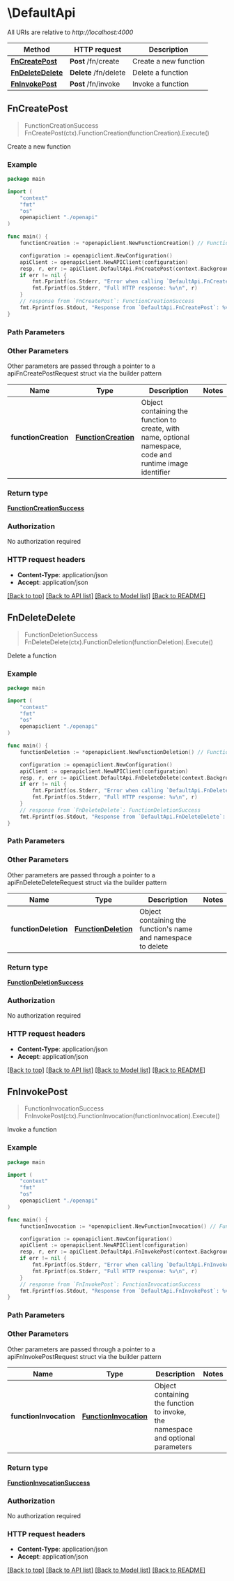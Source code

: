 # \DefaultApi

All URIs are relative to *http://localhost:4000*

Method | HTTP request | Description
------------- | ------------- | -------------
[**FnCreatePost**](DefaultApi.md#FnCreatePost) | **Post** /fn/create | Create a new function
[**FnDeleteDelete**](DefaultApi.md#FnDeleteDelete) | **Delete** /fn/delete | Delete a function
[**FnInvokePost**](DefaultApi.md#FnInvokePost) | **Post** /fn/invoke | Invoke a function



## FnCreatePost

> FunctionCreationSuccess FnCreatePost(ctx).FunctionCreation(functionCreation).Execute()

Create a new function



### Example

```go
package main

import (
    "context"
    "fmt"
    "os"
    openapiclient "./openapi"
)

func main() {
    functionCreation := *openapiclient.NewFunctionCreation() // FunctionCreation | Object containing the function to create, with name, optional namespace, code and runtime image identifier

    configuration := openapiclient.NewConfiguration()
    apiClient := openapiclient.NewAPIClient(configuration)
    resp, r, err := apiClient.DefaultApi.FnCreatePost(context.Background()).FunctionCreation(functionCreation).Execute()
    if err != nil {
        fmt.Fprintf(os.Stderr, "Error when calling `DefaultApi.FnCreatePost``: %v\n", err)
        fmt.Fprintf(os.Stderr, "Full HTTP response: %v\n", r)
    }
    // response from `FnCreatePost`: FunctionCreationSuccess
    fmt.Fprintf(os.Stdout, "Response from `DefaultApi.FnCreatePost`: %v\n", resp)
}
```

### Path Parameters



### Other Parameters

Other parameters are passed through a pointer to a apiFnCreatePostRequest struct via the builder pattern


Name | Type | Description  | Notes
------------- | ------------- | ------------- | -------------
 **functionCreation** | [**FunctionCreation**](FunctionCreation.md) | Object containing the function to create, with name, optional namespace, code and runtime image identifier | 

### Return type

[**FunctionCreationSuccess**](FunctionCreationSuccess.md)

### Authorization

No authorization required

### HTTP request headers

- **Content-Type**: application/json
- **Accept**: application/json

[[Back to top]](#) [[Back to API list]](../README.md#documentation-for-api-endpoints)
[[Back to Model list]](../README.md#documentation-for-models)
[[Back to README]](../README.md)


## FnDeleteDelete

> FunctionDeletionSuccess FnDeleteDelete(ctx).FunctionDeletion(functionDeletion).Execute()

Delete a function



### Example

```go
package main

import (
    "context"
    "fmt"
    "os"
    openapiclient "./openapi"
)

func main() {
    functionDeletion := *openapiclient.NewFunctionDeletion() // FunctionDeletion | Object containing the function's name and namespace to delete

    configuration := openapiclient.NewConfiguration()
    apiClient := openapiclient.NewAPIClient(configuration)
    resp, r, err := apiClient.DefaultApi.FnDeleteDelete(context.Background()).FunctionDeletion(functionDeletion).Execute()
    if err != nil {
        fmt.Fprintf(os.Stderr, "Error when calling `DefaultApi.FnDeleteDelete``: %v\n", err)
        fmt.Fprintf(os.Stderr, "Full HTTP response: %v\n", r)
    }
    // response from `FnDeleteDelete`: FunctionDeletionSuccess
    fmt.Fprintf(os.Stdout, "Response from `DefaultApi.FnDeleteDelete`: %v\n", resp)
}
```

### Path Parameters



### Other Parameters

Other parameters are passed through a pointer to a apiFnDeleteDeleteRequest struct via the builder pattern


Name | Type | Description  | Notes
------------- | ------------- | ------------- | -------------
 **functionDeletion** | [**FunctionDeletion**](FunctionDeletion.md) | Object containing the function&#39;s name and namespace to delete | 

### Return type

[**FunctionDeletionSuccess**](FunctionDeletionSuccess.md)

### Authorization

No authorization required

### HTTP request headers

- **Content-Type**: application/json
- **Accept**: application/json

[[Back to top]](#) [[Back to API list]](../README.md#documentation-for-api-endpoints)
[[Back to Model list]](../README.md#documentation-for-models)
[[Back to README]](../README.md)


## FnInvokePost

> FunctionInvocationSuccess FnInvokePost(ctx).FunctionInvocation(functionInvocation).Execute()

Invoke a function



### Example

```go
package main

import (
    "context"
    "fmt"
    "os"
    openapiclient "./openapi"
)

func main() {
    functionInvocation := *openapiclient.NewFunctionInvocation() // FunctionInvocation | Object containing the function to invoke, the namespace and optional parameters

    configuration := openapiclient.NewConfiguration()
    apiClient := openapiclient.NewAPIClient(configuration)
    resp, r, err := apiClient.DefaultApi.FnInvokePost(context.Background()).FunctionInvocation(functionInvocation).Execute()
    if err != nil {
        fmt.Fprintf(os.Stderr, "Error when calling `DefaultApi.FnInvokePost``: %v\n", err)
        fmt.Fprintf(os.Stderr, "Full HTTP response: %v\n", r)
    }
    // response from `FnInvokePost`: FunctionInvocationSuccess
    fmt.Fprintf(os.Stdout, "Response from `DefaultApi.FnInvokePost`: %v\n", resp)
}
```

### Path Parameters



### Other Parameters

Other parameters are passed through a pointer to a apiFnInvokePostRequest struct via the builder pattern


Name | Type | Description  | Notes
------------- | ------------- | ------------- | -------------
 **functionInvocation** | [**FunctionInvocation**](FunctionInvocation.md) | Object containing the function to invoke, the namespace and optional parameters | 

### Return type

[**FunctionInvocationSuccess**](FunctionInvocationSuccess.md)

### Authorization

No authorization required

### HTTP request headers

- **Content-Type**: application/json
- **Accept**: application/json

[[Back to top]](#) [[Back to API list]](../README.md#documentation-for-api-endpoints)
[[Back to Model list]](../README.md#documentation-for-models)
[[Back to README]](../README.md)

